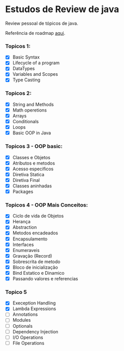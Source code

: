 # Estudos de Review de java

Review pessoal de tópicos de java.

Referência de roadmap [aqui](https://roadmap.sh/java).

### Topicos 1:

- [x] Basic Syntax 
- [x] Lifecycle of a program
- [x] DataTypes
- [x] Variables and Scopes
- [x] Type Casting

### Topicos 2:

- [x] String and Methods
- [x] Math operetions
- [x] Arrays
- [x] Conditionals
- [x] Loops
- [x] Basic OOP in Java

### Topicos 3 - OOP basic:

- [x] Classes e Objetos
- [x] Atributos e metodos
- [x] Acesso especificos
- [x] Diretiva Statica
- [x] Diretiva Final
- [x] Classes aninhadas
- [x] Packages

### Topicos 4 - OOP Mais Conceitos:

- [x] Ciclo de vida de Objetos
- [x] Herança
- [x] Abstraction
- [x] Metodos encadeados
- [x] Encapsulamento
- [x] Interfaces
- [x] Enumeraveis
- [x] Gravação (Record)
- [x] Sobrescrita de metodo
- [x] Bloco de inicialização
- [x] Bind Estatico e Dinamico
- [x] Passando valores e referencias

### Topico 5

- [x] Exeception Handling
- [x] Lambda Expressions
- [ ] Annotations
- [ ] Modules
- [ ] Optionals
- [ ] Dependency Injection
- [ ] I/O Operations
- [ ] File Operations